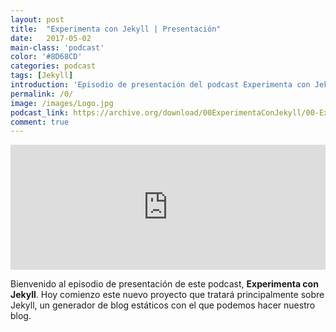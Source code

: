 ```yaml
---
layout: post
title:  "Experimenta con Jekyll | Presentación"
date:   2017-05-02 
main-class: 'podcast'
color: '#8D68CD'
categories: podcast
tags: [Jekyll]
introduction: 'Episodio de presentación del podcast Experimenta con Jekyll'
permalink: /0/
image: /images/Logo.jpg
podcast_link: https://archive.org/download/00ExperimentaConJekyll/00-Experimenta%20con%20Jekyll.mp3
comment: true
---
```

<center>
<iframe width="100%" height="200" frameborder="0" allowfullscreen="" scrolling="no" src="http://www.ivoox.com/player_ej_18788795_2_1.html?data=kp2kmp2bfZahhpywj5WXaZS1lZeah5yncZKhhpywj5aRaZi3jpWah5yncabs0crfy9LJstXVjMjc0JCuqcztzdGYh5ynb7HmxtjS0NnFp8qZpJiSpJjScYarpJLZ0dfRqdull5KSmaiRdA..&"></iframe>
</center>

Bienvenido al episodio de presentación de este podcast, **Experimenta con Jekyll**. Hoy comienzo este nuevo proyecto que tratará principalmente sobre Jekyll, un generador de blog estáticos con el que podemos hacer nuestro blog. 

